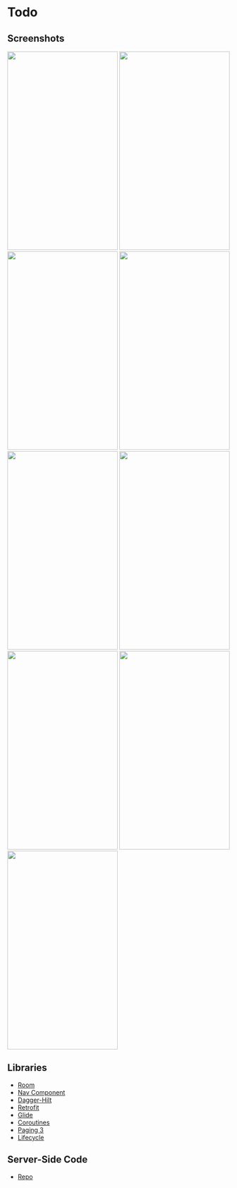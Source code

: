 # Todo
## Screenshots
<image src="https://user-images.githubusercontent.com/57332671/115123461-d1132a80-9fc5-11eb-9669-c55724412bc7.png" width="250" height="450"/> <img src="https://user-images.githubusercontent.com/57332671/115123480-e4be9100-9fc5-11eb-849b-50ccb6fc4bd9.png" width="250" height="450"/> <img src="https://user-images.githubusercontent.com/57332671/115123549-3cf59300-9fc6-11eb-8efd-4e398c9a86b1.png" width="250" height="450"/>
<img src="https://user-images.githubusercontent.com/57332671/115123591-7928f380-9fc6-11eb-96c5-6d1692afe12a.png" width="250" height="450"/> <img src="https://user-images.githubusercontent.com/57332671/115123660-bd1bf880-9fc6-11eb-9316-430152bde72f.png" width="250" height="450"/> <img src="https://user-images.githubusercontent.com/57332671/115123754-2439ad00-9fc7-11eb-95c8-072172dad077.png" width="250" height="450"/>
 <img src="https://user-images.githubusercontent.com/57332671/115123831-8beff800-9fc7-11eb-9bcb-700defaf835d.png" width="250" height="450"/>  <img src="https://user-images.githubusercontent.com/57332671/115123869-c0fc4a80-9fc7-11eb-9a2c-0451d44643a7.png" width="250" height="450"/>  <img src="https://user-images.githubusercontent.com/57332671/115123891-e1c4a000-9fc7-11eb-9d5b-35b3786f9a5b.png" width="250" height="450"/>
 ## Libraries
  * [Room](https://developer.android.com/training/data-storage/room) 
  * [Nav Component](https://developer.android.com/guide/navigation/navigation-getting-started)
  * [Dagger-Hilt](https://dagger.dev/hilt/)
  * [Retrofit](https://square.github.io/retrofit/)
  * [Glide](https://github.com/bumptech/glide)
  * [Coroutines](https://developer.android.com/kotlin/coroutines)
  * [Paging 3](https://developer.android.com/topic/libraries/architecture/paging/v3-overview)
  * [Lifecycle](https://developer.android.com/jetpack/androidx/releases/lifecycle)
  
  ## Server-Side Code
  * [Repo](https://github.com/berkanturkali/Todo-Server)
